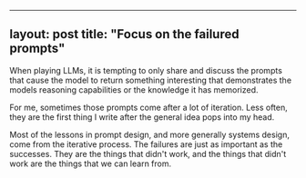 
---
layout: post
title: "Focus on the failured prompts"
---

When playing LLMs, it is tempting to only share and discuss the prompts that cause the model to return something interesting that demonstrates the models reasoning capabilities or the knowledge it has memorized.

For me, sometimes those prompts come after a lot of iteration. Less often, they are the first thing I write after the general idea pops into my head.

Most of the lessons in prompt design, and more generally systems design, come from the iterative process. The failures are just as important as the successes. They are the things that didn't work, and the things that didn't work are the things that we can learn from.